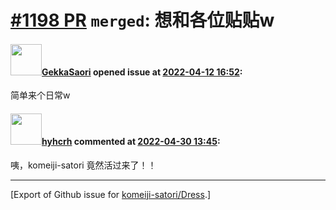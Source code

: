# [\#1198 PR](https://github.com/komeiji-satori/Dress/pull/1198) `merged`: 想和各位贴贴w

#### <img src="https://avatars.githubusercontent.com/u/19746684?u=2c9260e03ba99d01cc232a35810baa1f8c809ed9&v=4" width="50">[GekkaSaori](https://github.com/GekkaSaori) opened issue at [2022-04-12 16:52](https://github.com/komeiji-satori/Dress/pull/1198):

简单来个日常w

#### <img src="https://avatars.githubusercontent.com/u/76899134?u=f248ed6c5a59281613b8ded9172a03b632a53986&v=4" width="50">[hyhcrh](https://github.com/hyhcrh) commented at [2022-04-30 13:45](https://github.com/komeiji-satori/Dress/pull/1198#issuecomment-1113991609):

咦，komeiji-satori 竟然活过来了！！


-------------------------------------------------------------------------------



[Export of Github issue for [komeiji-satori/Dress](https://github.com/komeiji-satori/Dress).]
